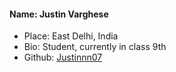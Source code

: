 #### Name: Justin Varghese
- Place: East Delhi, India
- Bio: Student, currently in class 9th
- Github: [Justinnn07]('https://github.com/Justinnn07')

